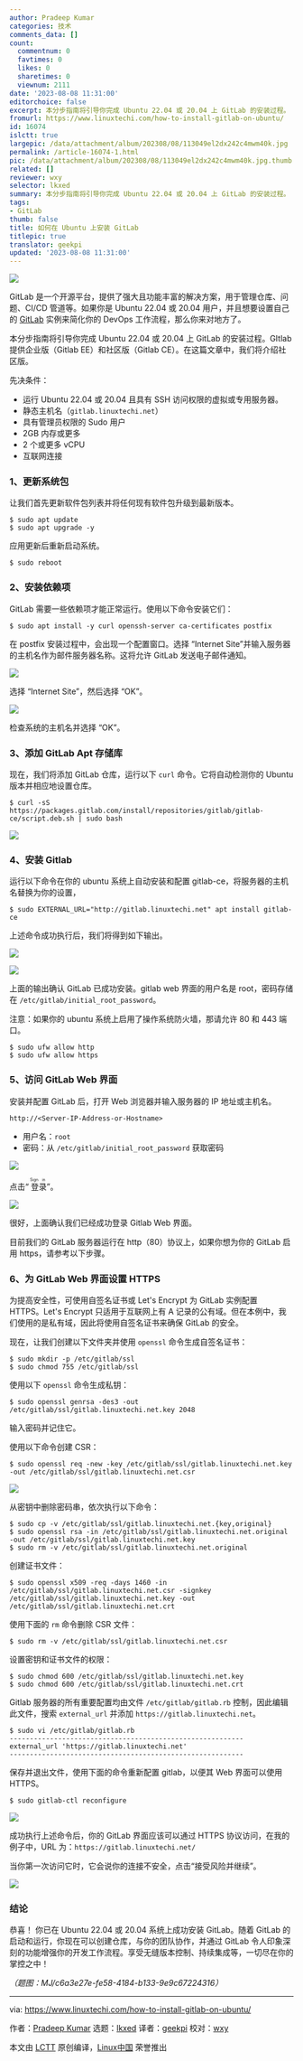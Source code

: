 ```yaml
---
author: Pradeep Kumar
categories: 技术
comments_data: []
count:
  commentnum: 0
  favtimes: 0
  likes: 0
  sharetimes: 0
  viewnum: 2111
date: '2023-08-08 11:31:00'
editorchoice: false
excerpt: 本分步指南将引导你完成 Ubuntu 22.04 或 20.04 上 GitLab 的安装过程。
fromurl: https://www.linuxtechi.com/how-to-install-gitlab-on-ubuntu/
id: 16074
islctt: true
largepic: /data/attachment/album/202308/08/113049el2dx242c4mwm40k.jpg
permalink: /article-16074-1.html
pic: /data/attachment/album/202308/08/113049el2dx242c4mwm40k.jpg.thumb.jpg
related: []
reviewer: wxy
selector: lkxed
summary: 本分步指南将引导你完成 Ubuntu 22.04 或 20.04 上 GitLab 的安装过程。
tags:
- GitLab
thumb: false
title: 如何在 Ubuntu 上安装 GitLab
titlepic: true
translator: geekpi
updated: '2023-08-08 11:31:00'
---
```


![](/data/attachment/album/202308/08/113049el2dx242c4mwm40k.jpg)


GitLab 是一个开源平台，提供了强大且功能丰富的解决方案，用于管理仓库、问题、CI/CD 管道等。如果你是 Ubuntu 22.04 或 20.04 用户，并且想要设置自己的 [GitLab](https://about.gitlab.com/) 实例来简化你的 DevOps 工作流程，那么你来对地方了。


本分步指南将引导你完成 Ubuntu 22.04 或 20.04 上 GitLab 的安装过程。GItlab 提供企业版（Gitlab EE）和社区版（Gitlab CE）。在这篇文章中，我们将介绍社区版。


先决条件：


* 运行 Ubuntu 22.04 或 20.04 且具有 SSH 访问权限的虚拟或专用服务器。
* 静态主机名（`gitlab.linuxtechi.net`）
* 具有管理员权限的 Sudo 用户
* 2GB 内存或更多
* 2 个或更多 vCPU
* 互联网连接


### 1、更新系统包


让我们首先更新软件包列表并将任何现有软件包升级到最新版本。



```
$ sudo apt update
$ sudo apt upgrade -y

```

应用更新后重新启动系统。



```
$ sudo reboot

```

### 2、安装依赖项


GitLab 需要一些依赖项才能正常运行。使用以下命令安装它们：



```
$ sudo apt install -y curl openssh-server ca-certificates postfix

```

在 postfix 安装过程中，会出现一个配置窗口。选择 “Internet Site”并输入服务器的主机名作为邮件服务器名称。这将允许 GitLab 发送电子邮件通知。


![](/data/attachment/album/202308/08/113315wpmqepeqlt9wg00e.jpg)


选择 “Internet Site”，然后选择 “OK”。


![](/data/attachment/album/202308/08/113329pl11qt1ed17e8d9n.jpg)


检查系统的主机名并选择 “OK”。


### 3、添加 GitLab Apt 存储库


现在，我们将添加 GitLab 仓库，运行以下 `curl` 命令。它将自动检测你的 Ubuntu 版本并相应地设置仓库。



```
$ curl -sS https://packages.gitlab.com/install/repositories/gitlab/gitlab-ce/script.deb.sh | sudo bash

```

![](/data/attachment/album/202308/08/113342reg5uqxdoxd0f9d9.jpg)


### 4、安装 Gitlab


运行以下命令在你的 ubuntu 系统上自动安装和配置 gitlab-ce，将服务器的主机名替换为你的设置，



```
$ sudo EXTERNAL_URL="http://gitlab.linuxtechi.net" apt install gitlab-ce

```

上述命令成功执行后，我们将得到如下输出。


![](/data/attachment/album/202308/08/113400llqmmw55tllwy55w.jpg)


![](/data/attachment/album/202308/08/113414n5egejzo0wesjbbs.jpg)


上面的输出确认 GitLab 已成功安装。gitlab web 界面的用户名是 root，密码存储在 `/etc/gitlab/initial_root_password`。


注意：如果你的 ubuntu 系统上启用了操作系统防火墙，那请允许 80 和 443 端口。



```
$ sudo ufw allow http
$ sudo ufw allow https

```

### 5、访问 GitLab Web 界面


安装并配置 GitLab 后，打开 Web 浏览器并输入服务器的 IP 地址或主机名。



```
http://<Server-IP-Address-or-Hostname>

```

* 用户名：`root`
* 密码：从 `/etc/gitlab/initial_root_password` 获取密码


![](/data/attachment/album/202308/08/113430dwg8gh388fp0w81p.jpg)


点击“<ruby> 登录 <rt>  Sign in </rt></ruby>”。


![](/data/attachment/album/202308/08/113452ach16rhr866i0q1m.jpg)


很好，上面确认我们已经成功登录 Gitlab Web 界面。


目前我们的 GitLab 服务器运行在 http（80）协议上，如果你想为你的 GitLab 启用 https，请参考以下步骤。


### 6、为 GitLab Web 界面设置 HTTPS


为提高安全性，可使用自签名证书或 Let's Encrypt 为 GitLab 实例配置 HTTPS。Let's Encrypt 只适用于互联网上有 A 记录的公有域。但在本例中，我们使用的是私有域，因此将使用自签名证书来确保 GitLab 的安全。


现在，让我们创建以下文件夹并使用 `openssl` 命令生成自签名证书：



```
$ sudo mkdir -p /etc/gitlab/ssl
$ sudo chmod 755 /etc/gitlab/ssl

```

使用以下 `openssl` 命令生成私钥：



```
$ sudo openssl genrsa -des3 -out /etc/gitlab/ssl/gitlab.linuxtechi.net.key 2048

```

输入密码并记住它。


使用以下命令创建 CSR：



```
$ sudo openssl req -new -key /etc/gitlab/ssl/gitlab.linuxtechi.net.key -out /etc/gitlab/ssl/gitlab.linuxtechi.net.csr

```

![](/data/attachment/album/202308/08/113509c4ba94a4yj29fa9l.jpg)


从密钥中删除密码串，依次执行以下命令：



```
$ sudo cp -v /etc/gitlab/ssl/gitlab.linuxtechi.net.{key,original}
$ sudo openssl rsa -in /etc/gitlab/ssl/gitlab.linuxtechi.net.original -out /etc/gitlab/ssl/gitlab.linuxtechi.net.key
$ sudo rm -v /etc/gitlab/ssl/gitlab.linuxtechi.net.original

```

创建证书文件：



```
$ sudo openssl x509 -req -days 1460 -in /etc/gitlab/ssl/gitlab.linuxtechi.net.csr -signkey /etc/gitlab/ssl/gitlab.linuxtechi.net.key -out /etc/gitlab/ssl/gitlab.linuxtechi.net.crt

```

使用下面的 `rm` 命令删除 CSR 文件：



```
$ sudo rm -v /etc/gitlab/ssl/gitlab.linuxtechi.net.csr

```

设置密钥和证书文件的权限：



```
$ sudo chmod 600 /etc/gitlab/ssl/gitlab.linuxtechi.net.key
$ sudo chmod 600 /etc/gitlab/ssl/gitlab.linuxtechi.net.crt

```

Gitlab 服务器的所有重要配置均由文件 `/etc/gitlab/gitlab.rb` 控制，因此编辑此文件，搜索 `external_url` 并添加 `https://gitlab.linuxtechi.net`。



```
$ sudo vi /etc/gitlab/gitlab.rb
----------------------------------------------------------
external_url 'https://gitlab.linuxtechi.net'
----------------------------------------------------------

```

保存并退出文件，使用下面的命令重新配置 gitlab，以便其 Web 界面可以使用 HTTPS。



```
$ sudo gitlab-ctl reconfigure

```

![](/data/attachment/album/202308/08/113523fsw47nugk7pl37nm.jpg)


成功执行上述命令后，你的 GitLab 界面应该可以通过 HTTPS 协议访问，在我的例子中，URL 为：`https://gitlab.linuxtechi.net/`


当你第一次访问它时，它会说你的连接不安全，点击“接受风险并继续”。


![](/data/attachment/album/202308/08/113538ikwkirbmxfzubmou.jpg)


### 结论


恭喜！ 你已在 Ubuntu 22.04 或 20.04 系统上成功安装 GitLab。随着 GitLab 的启动和运行，你现在可以创建仓库，与你的团队协作，并通过 GitLab 令人印象深刻的功能增强你的开发工作流程。享受无缝版本控制、持续集成等，一切尽在你的掌控之中！


*（题图：MJ/c6a3e27e-fe58-4184-b133-9e9c67224316）*




---


via: <https://www.linuxtechi.com/how-to-install-gitlab-on-ubuntu/>


作者：[Pradeep Kumar](https://www.linuxtechi.com/author/pradeep/) 选题：[lkxed](https://github.com/lkxed/) 译者：[geekpi](https://github.com/geekpi) 校对：[wxy](https://github.com/wxy)


本文由 [LCTT](https://github.com/LCTT/TranslateProject) 原创编译，[Linux中国](https://linux.cn/) 荣誉推出